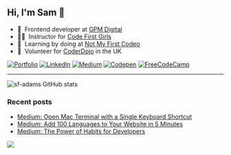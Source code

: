 ## Hi, I'm Sam 👋

<!-- ABOUT ME -->

- 🚜 &nbsp;Frontend developer at [GPM Digital](https://gpm.digital/)
- 👩‍💻 &nbsp;Instructor for [Code First Girls](https://codefirstgirls.com/)
- 🚧 &nbsp;Learning by doing at [Not My First Codeo](https://notmyfirstcodeo.com)
- 🚸 &nbsp;Volunteer for [CoderDojo](https://coderdojo.com/en) in the UK

<!-- SOCIAL -->

[![Portfolio][portfolio-shield]][portfolio-url]
[![LinkedIn][linkedin-shield]][linkedin-url]
[![Medium][medium-shield]][medium-url]
[![Codepen][codepen-shield]][codepen-url]
[![FreeCodeCamp][freecodecamp-shield]][freecodecamp-url]

<!--
Potentials:
[![Twitter][twitter-shield]][twitter-url]
[![YouTube][youtube-shield]][youtube-url]
[![CodePen][codepen-shield]][codepen-url]

Less Likely:
[![Dev.to][dev-shield]][dev-url]
[![Ghost][ghost-shield]][ghost-url]
[![Hashnode][hashnode-shield]][hashnode-url]
[![RSS][rss-shield]][rss-url]
[![Substack][substack-shield]][substack-url]
[![Hackernoon][hackernoon-shield]][hackernoon-url]
[![Leetcode][leetcode-shield]][leetcode-url]
[![Hackerrank][hackerrank-shield]][hackerrank-url]
[![Codewars][codewars-shield]][codewars-url]
-->

---

<!-- STATS -->

![sf-adams GitHub stats](https://github-readme-stats.vercel.app/api?username=sf-adams&show_icons=true&bg_color=FFD300&title_color=27252A&text_color=27252A&icon_color=27252A&hide_border=true)

<!-- BLOG POSTS -->

### Recent posts

<!-- BLOG-POST-LIST:START -->

 - [Medium: Open Mac Terminal with a Single Keyboard Shortcut](https://medium.com/@sf-adams/open-mac-terminal-with-a-single-keyboard-shortcut-9d7a370d9584?source=rss-6e1750a58761------2)
 - [Medium: Add 100 Languages to Your Website in 5 Minutes](https://medium.com/@sf-adams/add-100-languages-to-your-website-in-5-minutes-7bdd0f3d534a?source=rss-6e1750a58761------2)
 - [Medium: The Power of Habits for Developers](https://medium.com/@sf-adams/the-power-of-habits-for-developers-a8deda2e4ce3?source=rss-6e1750a58761------2)
<!-- BLOG-POST-LIST:END -->

<!-- footer -->
<div style="align-items:center;">
  <img src="https://capsule-render.vercel.app/api?type=waving&color=FFD300&height=60&section=footer&width=100"/>
</div>

<!-- MARKDOWN LINKS -->

[portfolio-shield]: https://img.shields.io/badge/Portfolio-FFD300?style=for-the-badge&logo=aboutdotme&logoColor=242424
[portfolio-url]: https://sf-adams.com
[linkedin-shield]: https://img.shields.io/badge/LinkedIn-FFD300?style=for-the-badge&logo=linkedin&logoColor=242424
[linkedin-url]: https://linkedin.com/in/sf-adams
[medium-shield]: https://img.shields.io/badge/Medium-FFD300?style=for-the-badge&logo=medium&logoColor=242424
[medium-url]: https://medium.com/@sf-adams
[codepen-shield]: https://img.shields.io/badge/CodePen-FFD300?style=for-the-badge&logo=codepen&logoColor=242424
[codepen-url]: https://medium.com/@sf-adams
[freecodecamp-shield]: https://img.shields.io/badge/Freecodecamp-FFD300.svg?&style=for-the-badge&logo=freecodecamp&logoColor=242424
[freecodecamp-url]: https://forum.freecodecamp.org/u/sf-adams/summary
